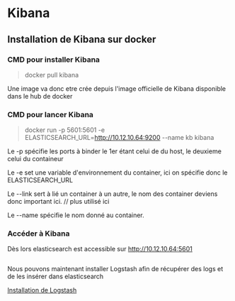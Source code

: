 # Kibana

## Installation de Kibana sur docker

### CMD pour installer Kibana

> docker pull kibana

Une image va donc etre crée depuis l'image officielle de Kibana disponible dans le hub de docker

### CMD pour lancer Kibana

> docker run -p 5601:5601 -e ELASTICSEARCH_URL=http://10.12.10.64:9200 --name kb kibana

Le -p spécifie les ports à binder le 1er étant celui de du host, le deuxieme celui du containeur

Le -e set une variable d'environnement du container, ici on spécifie donc le ELASTICSEARCH_URL

Le --link sert à lié un container à un autre, le nom des container deviens donc important ici. // plus utilisé ici

Le --name spécifie le nom donné au container.

### Accéder à Kibana

Dès lors elasticsearch est accessible sur http://10.12.10.64:5601




```

```

Nous pouvons maintenant installer Logstash afin de récupérer des logs et de les insérer dans elasticsearch

[Installation de Logstash](./Logstash.md)